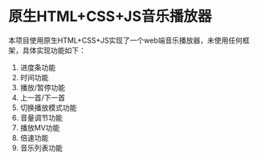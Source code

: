 # 原生HTML+CSS+JS音乐播放器

​		本项目使用原生HTML+CSS+JS实现了一个web端音乐播放器，未使用任何框架，具体实现功能如下：

1. 进度条功能
2. 时间功能
3. 播放/暂停功能
4. 上一首/下一首
5. 切换播放模式功能
6. 音量调节功能
7. 播放MV功能
8. 倍速功能
9. 音乐列表功能